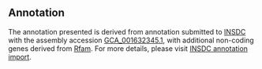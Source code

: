 

Annotation
----------

The annotation presented is derived from annotation submitted to
[INSDC](http://www.insdc.org) with the assembly accession
[GCA\_001632345.1](http://www.ebi.ac.uk/ena/data/view/GCA_001632345.1),
with additional non-coding genes derived from
[Rfam](http://rfam.xfam.org/). For more details, please visit [INSDC
annotation
import](http://ensemblgenomes.org/info/data/insdc_annotation).
